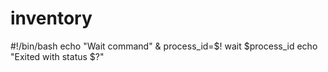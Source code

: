 # inventory
#!/bin/bash
echo "Wait command" &
process_id=$!
wait $process_id
echo "Exited with status $?"
